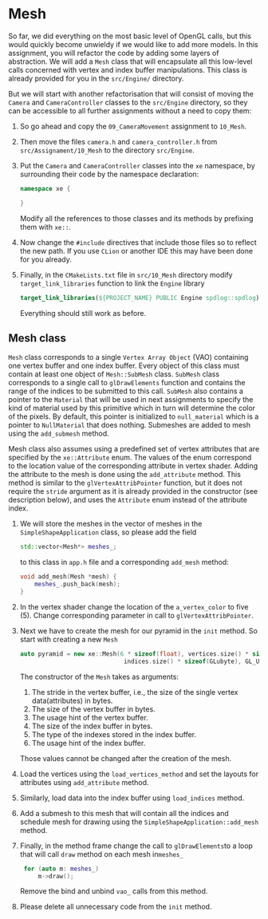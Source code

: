 # Mesh

So far, we did everything on the most basic level of OpenGL calls, but this would quickly become unwieldy if we would
like to add more models.
In this assignment, you will refactor the code by adding some layers of abstraction.
We will add a `Mesh` class that will encapsulate all this low-level calls concerned with vertex and index buffer
manipulations.
This class is already provided for you in the `src/Engine/` directory.

But we will start with another refactorisation that will consist of moving the `Camera` and `CameraController` classes
to the `src/Engine` directory, so
they can be accessible to all further assignments without a need to copy them:

1. So go ahead and copy the `09_CameraMovement` assignment
   to `10_Mesh`.

2. Then move the files `camera.h` and `camera_controller.h`  from `src/Assignament/10_Mesh` to the
   directory `src/Engine`.


4. Put the `Camera` and `CameraController` classes into the `xe` namespace, by surrounding their code by the namespace
   declaration:

   ```c++
   namespace xe {

   }
   ```
   Modify all the references to those classes and its methods by prefixing them with `xe::`.

3. Now change the `#include` directives that include those files so to reflect the new path.
   If you use `CLion` or another IDE this may have been done for you already.

5. Finally, in the `CMakeLists.txt` file in `src/10_Mesh` directory modify  `target_link_libraries` function to link
   the `Engine` library

    ```cmake
    target_link_libraries(${PROJECT_NAME} PUBLIC Engine spdlog::spdlog)
    ```
   Everything should still work as before.

## Mesh class

`Mesh` class corresponds to a single `Vertex Array Object` (VAO) containing one vertex buffer and one index buffer.
Every object of this class must contain at least one object of `Mesh::SubMesh` class.
`SubMesh` class corresponds to a single call to `glDrawElements` function and contains the range of the indices to be
submitted to this call. `SubMesh` also contains a pointer to the `Material` that will be used in next assignments to
specify the kind of material used by this primitive which in turn will determine the color of the pixels. By default,
this pointer is initialized to `null_material` which is a pointer to `NullMaterial`
that does nothing.
Submeshes are added to mesh using the `add_submesh` method.

Mesh class also assumes using a predefined set of vertex attributes that are specified by the `xe::Attribute` enum.
The values of the enum correspond to the location value of the corresponding attribute in vertex shader.
Adding the attribute to the mesh is done using the `add_attribute` method.
This method is similar to the `glVertexAttribPointer` function, but it does not require the `stride` argument as it is
already provided in the constructor (see description below), and uses the `Attribute` enum instead of the attribute index.

1. We will store the meshes in the vector of meshes in the `SimpleShapeApplication` class, so please add the field
   ```c++
   std::vector<Mesh*> meshes_; 
   ```
   to this class in `app.h` file and a corresponding `add_mesh` method:

   ```c++
   void add_mesh(Mesh *mesh) {
       meshes_.push_back(mesh);
   }
   ```
2. In the vertex shader change the location of the `a_vertex_color` to five (5). Change corresponding parameter in call
   to `glVertexAttribPointer`.

3. Next we have to create the mesh for our pyramid in the `init` method. So start with creating a new `Mesh`
   ```c++
   auto pyramid = new xe::Mesh(6 * sizeof(float), vertices.size() * sizeof(float), GL_STATIC_DRAW,
                                indices.size() * sizeof(GLubyte), GL_UNSIGNED_BYTE, GL_STATIC_DRAW);
   ```
   The constructor of the `Mesh` takes as arguments:
    1. The stride in the vertex buffer, i.e., the size of the single vertex data(attributes) in bytes.
    2. The size of the vertex buffer in bytes.
    3. The usage hint of the vertex buffer.
    4. The size of the index buffer in bytes.
    5. The type of the indexes stored in the index buffer.
    6. The usage hint of the index buffer.

   Those values cannot be changed after the creation of the mesh.

4. Load the vertices using the `load_vertices_method` and set the layouts for attributes using `add_attribute`
   method.

5. Similarly, load data into the index buffer using `load_indices` method.

6. Add a submesh to this mesh that will contain all the indices and schedule mesh for drawing using
   the `SimpleShapeApplication::add_mesh` method.

7. Finally, in the method frame change the call to `glDrawElements`to a loop that will call `draw` method on each mesh
   in`meshes_`

   ```c++
    for (auto m: meshes_)
        m->draw();
   ```
   Remove the bind and unbind `vao_` calls from this method.

8. Please delete all unnecessary code from the  `init` method.    
